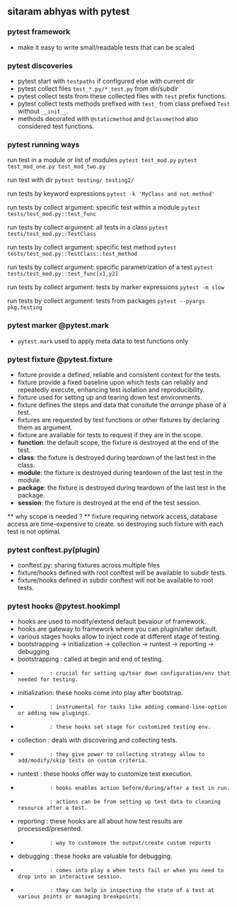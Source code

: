 ## sitaram abhyas with pytest

### pytest framework
- make it easy to write small/readable tests that can be scaled

### pytest discoveries
- pytest start with `testpaths` if configured else with current dir
- pytest collect files `test_*.py/*_test.py` from dir/subdir
- pytest collect tests from these collected files with `test` prefix functions.
- pytest collect tests methods prefixed with `test_` from class prefixed `Test` without `__init__`.
- methods decorated with `@staticmethod` and `@classmethod` also considered test functions.

### pytest running ways

run test in a module or list of modules
`pytest test_mod.py`
`pytest test_mod_one.py test_mod_two.py`

run test with dir
`pytest testing/ testing2/`

run tests by keyword expressions
`pytest -k 'MyClass and not method'`

run tests by collect argument: specific test within a module
`pytest tests/test_mod.py::test_func`

run tests by collect argument: all tests in a class
`pytest tests/test_mod.py::TestClass`

run tests by collect argument: specific test method
`pytest tests/test_mod.py::TestClass::test_method`

run tests by collect argument: specific parametrization of a test
`pytest tests/test_mod.py::test_func[x1,y2]`

run tests by collect argument: tests by marker expressions
`pytest -m slow`

run tests by collect argument:  tests from packages
`pytest --pyargs pkg.testing`


### pytest marker @pytest.mark
- `pytest.mark` used to apply meta data to test functions only


### pytest fixture @pytest.fixture
- fixture provide a defined, reliable and consistent context for the tests.
- fixture provide a fixed baseline upon which tests can reliably and repeatedly execute, enhancing test isolation and reproducibility.
- fixture used for setting up and tearing down test environments.
- fixture defines the steps and data that consitute the *arrange* phase of a test.
- fixtures are requested by test functions or other fixtures by declaring them as argument.
- fixture are available for tests to request if they are in the scope.
- **function**: the default scope, the fixture is destroyed at the end of the test.
- **class**: the fixture is destroyed during teardown of the last test in the class.
- **module**: the fixture is destroyed during teardown of the last test in the module.
- **package**: the fixture is destroyed during teardown of the last test in the package.
- **session**: the fixture is destroyed at the end of the test session.

** why scope is needed ? **
fixture requiring network access, database access are time-expensive to create.
so destroying such fixture with each test is not optimal.


### pytest conftest.py(plugin)
- conftest.py: sharing fixtures across multiple files
- fixture/hooks defined with root conftest will be available to subdir tests.
- fixture/hooks defined in subdir conftest will not be available to root tests.



### pytest hooks @pytest.hookimpl
- hooks are used to modify/extend default bevaiour of framework.
- hooks are gateway to framework where you can plugin/alter default.
- various stages hooks allow to inject code at different stage of testing.
- bootstrapping -> initialization -> collection -> runtest -> reporting -> debugging
- bootstrapping : called at begin and end of testing.
-               : crucial for setting up/tear down configuration/env that needed for testing.
- initialization: these hooks come into play after bootstrap.
-               : instrumental for tasks like adding command-line-option or adding new plugings.
-               : these hooks set stage for customized testing env.
- collection    : deals with discovering and collecting tests.
-               : they give power to collecting strategy allow to add/modify/skip tests on custom criteria.
- runtest       : these hooks offer way to customize test execution.
-               : hooks enables action before/during/after a test in run.
-               : actions can be from setting up test data to cleaning resource after a test.
- reporting     : these hooks are all about how test results are processed/presented.
-               : way to customoze the output/create custom reports
- debugging     : these hooks are valuable for debugging.
-               : comes into play a when tests fail or when you need to drop into an interactive session.
-               : they can help in inspecting the state of a test at various points or managing breakpoints.



